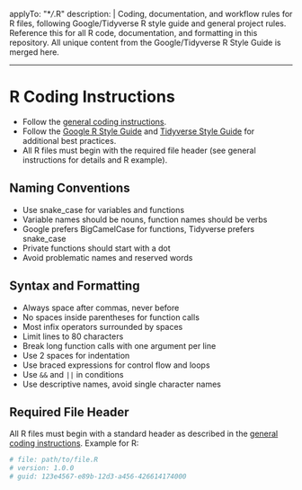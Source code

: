<!-- file: .github/instructions/r.instructions.md -->
<!-- version: 1.1.0 -->
<!-- guid: 6c5b4a3c-2d1e-0f9a-8b7c-6d5e4f3a2b1c -->
<!-- DO NOT EDIT: This file is managed centrally in ghcommon repository -->
<!-- To update: Create an issue/PR in jdfalk/ghcommon -->

applyTo: "\*_/_.R"
description: |
Coding, documentation, and workflow rules for R files, following Google/Tidyverse R style guide and general project rules. Reference this for all R code, documentation, and formatting in this repository. All unique content from the Google/Tidyverse R Style Guide is merged here.

---

# R Coding Instructions

- Follow the [general coding instructions](general-coding.instructions.md).
- Follow the
  [Google R Style Guide](https://google.github.io/styleguide/Rguide.html) and
  [Tidyverse Style Guide](https://style.tidyverse.org/) for additional best
  practices.
- All R files must begin with the required file header (see general instructions
  for details and R example).

## Naming Conventions

- Use snake_case for variables and functions
- Variable names should be nouns, function names should be verbs
- Google prefers BigCamelCase for functions, Tidyverse prefers snake_case
- Private functions should start with a dot
- Avoid problematic names and reserved words

## Syntax and Formatting

- Always space after commas, never before
- No spaces inside parentheses for function calls
- Most infix operators surrounded by spaces
- Limit lines to 80 characters
- Break long function calls with one argument per line
- Use 2 spaces for indentation
- Use braced expressions for control flow and loops
- Use `&&` and `||` in conditions
- Use descriptive names, avoid single character names

## Required File Header

All R files must begin with a standard header as described in the
[general coding instructions](general-coding.instructions.md). Example for R:

```r
# file: path/to/file.R
# version: 1.0.0
# guid: 123e4567-e89b-12d3-a456-426614174000
```
